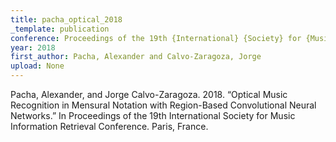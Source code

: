 ```yaml
---
title: pacha_optical_2018
_template: publication
conference: Proceedings of the 19th {International} {Society} for {Music} {Information} {Retrieval} {Conference}
year: 2018
first_author: Pacha, Alexander and Calvo-Zaragoza, Jorge
upload: None
---
```

Pacha, Alexander, and Jorge Calvo-Zaragoza. 2018. “Optical Music Recognition in Mensural Notation with Region-Based Convolutional Neural Networks.” In Proceedings of the 19th International Society for Music Information Retrieval Conference. Paris, France.
